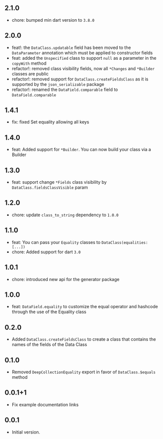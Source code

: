 
## 2.1.0
- chore: bumped min dart version to `3.8.0`

## 2.0.0
- feat!: the `DataClass.updatable` field has been moved to the `DataParameter` annotation which must be applied to constructor fields
- feat: added the `Unspecified` class to support `null` as a parameter in the `copyWith` method
- refactor!: removed class visibility fields, now all `*Changes` and `*Builder` classes are public
- refactor!: removed support for `DataClass.createFieldsClass` as it is supported by the `json_serializable` package
- refactor!: renamed the `DataField.comparable` field to `DataField.comparable`


## 1.4.1
- fix: fixed Set equality allowing all keys

## 1.4.0
- feat: Added support for `*Builder`. You can now build your class via a Builder

## 1.3.0
- feat: support change `*Fields` class visibility by `DataClass.fieldsClassVisible` param

## 1.2.0
- chore: update `class_to_string` dependency to `1.0.0`

## 1.1.0
- feat: You can pass your `Equality` classes to `DataClass(equalities: [...])`
- chore: Added support for dart `3.0`

## 1.0.1
- chore: introduced new api for the generator package

## 1.0.0
- feat: `DataField.equality` to customize the equal operator and hashcode through the use of the Equality class

## 0.2.0
- Added `DataClass.createFieldsClass` to create a class that contains the names of the fields of the Data Class

## 0.1.0
- Removed `DeepCollectionEquality` export in favor of `DataClass.$equals` method

## 0.0.1+1
- Fix example documentation links

## 0.0.1
- Initial version.
